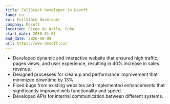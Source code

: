 ```yaml
---
title: FullStack Developer in Desoft
lang: en
rol: FullStack Developer
company: Desoft
location: Ciego de Ávila, Cuba
start_date: 2018-01-01
end_date: 2020-08-09
url: https://www.desoft.cu/
---
```

* Developed dynamic and interactive website that ensured high traffic, pages views, and user experience, resulting in 40% increase in sales revenue.
* Designed processes for cleanup and performance improvement that minimized downtime by 13%.
* Fixed bugs from existing websites and implemented enhancements that significantly improved web functionality and speed.
* Developed APIs for internal communication between different systems.
